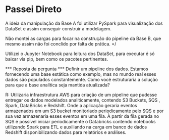 # Passei Direto

A ideia da manipulação da Base A foi utilizar PySpark para visualização dos DataSet e assim conseguir construir a modelagem.

Não montei as cargas para focar na construção do pipeline da Base B, que mesmo assim não foi conclído por falta de prática. =/


Utilizei o Jupyter Notebook para leitura dos DataSet, para executar é só baixar via pip, bem como os pacotes pertinentes.


***    Reposta da pergunta   ***
Definir um pipeline dos dados. Estamos fornecendo uma base estática como exemplo,
mas no mundo real esses dados são populados constantemente. Como você
estruturaria a solução para que a base analítica seja mantida atualizada?

R: Utilizaria infraestrutura AWS para criação de um pipeline que pudesse entregar os dados modelados analiticamente, contendo S3 Buckets, SQS , Spark, DataBricks e Redshift. Onde a aplicação geraria eventos armazenados em um S3 bucket monitoriado periodicamente pelo SQS e por sua vez armazenaria esses eventos em uma fila. À partir da fila gerada no SQS é possível iniciar periodicamente o Databricks contendo notebooks utilizando Spark para ETL e auxiliando na carga em banco de dados Redshift disponibilizando dados para relatórios e análises.


